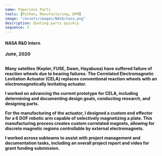 ```yaml
---
name: Paperless Parts
tools: [Python, Manufacturing, DFM]
image: "/assets/images/NASA/nasa.png"
description: Quoting parts quickly. 
sequence: 3
---
```


#### <b>NASA R&D Intern<b>
<p style="font-size:15px; padding: 0 0 1em 0;">June, 2020</p>

Many satelites (Kepler, FUSE, Dawn, Hayabusa) have suffered failure of reaction wheels due to bearing failures. The Correlated Electromagnetic Levitation Actuator (CELA) replaces conventional reaction wheels with an electromagnetically levitating actuator.


I worked on advancing the current prototype for CELA, including determining and documenting design goals, conducting research, and designing parts. 

For the manufacturing of the actuator, I designed a custom end effector for a 6 DOF robotic arm capable of selectively magnetizing a plate. This manufacturing process creates custom correlated magnets, allowing for discrete magnetic regions controllable by external electromagnets. 

I worked across subteams to assist with project management and documentation tasks, including an overall project report and video for grant funding submission.